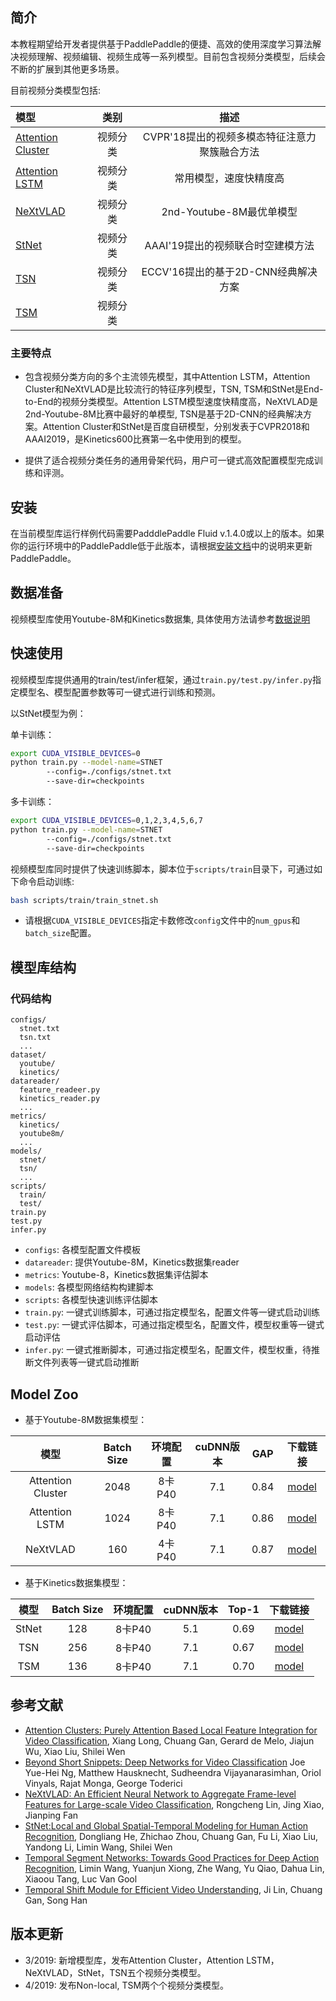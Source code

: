 
## 简介
本教程期望给开发者提供基于PaddlePaddle的便捷、高效的使用深度学习算法解决视频理解、视频编辑、视频生成等一系列模型。目前包含视频分类模型，后续会不断的扩展到其他更多场景。

目前视频分类模型包括:

| 模型 | 类别  | 描述 |
| :--------------- | :--------: | :------------: |
| [Attention Cluster](./models/attention_cluster/README.md) | 视频分类| CVPR'18提出的视频多模态特征注意力聚簇融合方法 |
| [Attention LSTM](./models/attention_lstm/README.md)  | 视频分类| 常用模型，速度快精度高 |
| [NeXtVLAD](./models/nextvlad/README.md)  | 视频分类| 2nd-Youtube-8M最优单模型 |
| [StNet](./models/stnet/README.md)  | 视频分类| AAAI'19提出的视频联合时空建模方法 |
| [TSN](./models/tsn/README.md) | 视频分类| ECCV'16提出的基于2D-CNN经典解决方案 |
| [TSM](./models/tsm/README.md) | 视频分类| |

### 主要特点

- 包含视频分类方向的多个主流领先模型，其中Attention LSTM，Attention Cluster和NeXtVLAD是比较流行的特征序列模型，TSN, TSM和StNet是End-to-End的视频分类模型。Attention LSTM模型速度快精度高，NeXtVLAD是2nd-Youtube-8M比赛中最好的单模型, TSN是基于2D-CNN的经典解决方案。Attention Cluster和StNet是百度自研模型，分别发表于CVPR2018和AAAI2019，是Kinetics600比赛第一名中使用到的模型。

- 提供了适合视频分类任务的通用骨架代码，用户可一键式高效配置模型完成训练和评测。

## 安装

在当前模型库运行样例代码需要PadddlePaddle Fluid v.1.4.0或以上的版本。如果你的运行环境中的PaddlePaddle低于此版本，请根据[安装文档](http://www.paddlepaddle.org/documentation/docs/zh/1.3/beginners_guide/install/index_cn.html)中的说明来更新PaddlePaddle。

## 数据准备

视频模型库使用Youtube-8M和Kinetics数据集, 具体使用方法请参考[数据说明](./dataset/README.md)

## 快速使用

视频模型库提供通用的train/test/infer框架，通过`train.py/test.py/infer.py`指定模型名、模型配置参数等可一键式进行训练和预测。

以StNet模型为例：

单卡训练：

``` bash
export CUDA_VISIBLE_DEVICES=0
python train.py --model-name=STNET
        --config=./configs/stnet.txt
        --save-dir=checkpoints
```

多卡训练：

``` bash
export CUDA_VISIBLE_DEVICES=0,1,2,3,4,5,6,7
python train.py --model-name=STNET
        --config=./configs/stnet.txt
        --save-dir=checkpoints
```

视频模型库同时提供了快速训练脚本，脚本位于`scripts/train`目录下，可通过如下命令启动训练:

``` bash
bash scripts/train/train_stnet.sh
```

- 请根据`CUDA_VISIBLE_DEVICES`指定卡数修改`config`文件中的`num_gpus`和`batch_size`配置。

## 模型库结构

### 代码结构

```
configs/
  stnet.txt
  tsn.txt
  ...
dataset/
  youtube/
  kinetics/
datareader/
  feature_readeer.py
  kinetics_reader.py
  ...
metrics/
  kinetics/
  youtube8m/
  ...
models/
  stnet/
  tsn/
  ...
scripts/
  train/
  test/
train.py
test.py
infer.py
```

- `configs`: 各模型配置文件模板
- `datareader`: 提供Youtube-8M，Kinetics数据集reader
- `metrics`: Youtube-8，Kinetics数据集评估脚本
- `models`: 各模型网络结构构建脚本
- `scripts`: 各模型快速训练评估脚本
- `train.py`: 一键式训练脚本，可通过指定模型名，配置文件等一键式启动训练
- `test.py`: 一键式评估脚本，可通过指定模型名，配置文件，模型权重等一键式启动评估
- `infer.py`: 一键式推断脚本，可通过指定模型名，配置文件，模型权重，待推断文件列表等一键式启动推断

## Model Zoo

- 基于Youtube-8M数据集模型：

| 模型 | Batch Size | 环境配置 | cuDNN版本 | GAP | 下载链接 |
| :-------: | :---: | :---------: | :-----: | :----: | :----------: |
| Attention Cluster | 2048 | 8卡P40 | 7.1 | 0.84 | [model](https://paddlemodels.bj.bcebos.com/video_classification/attention_cluster_youtube8m.tar.gz) |
| Attention LSTM | 1024 | 8卡P40 | 7.1 | 0.86 | [model](https://paddlemodels.bj.bcebos.com/video_classification/attention_lstm_youtube8m.tar.gz) |
| NeXtVLAD | 160 | 4卡P40 | 7.1 | 0.87 | [model](https://paddlemodels.bj.bcebos.com/video_classification/nextvlad_youtube8m.tar.gz) |

- 基于Kinetics数据集模型：

| 模型 | Batch Size | 环境配置 | cuDNN版本 | Top-1 | 下载链接 |
| :-------: | :---: | :---------: | :----: | :----: | :----------: |
| StNet | 128 | 8卡P40 | 5.1 | 0.69 | [model](https://paddlemodels.bj.bcebos.com/video_classification/stnet_kinetics.tar.gz) |
| TSN | 256 | 8卡P40 | 7.1 | 0.67 | [model](https://paddlemodels.bj.bcebos.com/video_classification/tsn_kinetics.tar.gz) |
| TSM | 136 | 8卡P40 | 7.1 | 0.70 | [model](https://paddlemodels.bj.bcebos.com/video_classification/tsm_kinetics.tar.gz) |

## 参考文献

- [Attention Clusters: Purely Attention Based Local Feature Integration for Video Classification](https://arxiv.org/abs/1711.09550), Xiang Long, Chuang Gan, Gerard de Melo, Jiajun Wu, Xiao Liu, Shilei Wen
- [Beyond Short Snippets: Deep Networks for Video Classification](https://arxiv.org/abs/1503.08909) Joe Yue-Hei Ng, Matthew Hausknecht, Sudheendra Vijayanarasimhan, Oriol Vinyals, Rajat Monga, George Toderici
- [NeXtVLAD: An Efficient Neural Network to Aggregate Frame-level Features for Large-scale Video Classification](https://arxiv.org/abs/1811.05014), Rongcheng Lin, Jing Xiao, Jianping Fan
- [StNet:Local and Global Spatial-Temporal Modeling for Human Action Recognition](https://arxiv.org/abs/1811.01549), Dongliang He, Zhichao Zhou, Chuang Gan, Fu Li, Xiao Liu, Yandong Li, Limin Wang, Shilei Wen
- [Temporal Segment Networks: Towards Good Practices for Deep Action Recognition](https://arxiv.org/abs/1608.00859), Limin Wang, Yuanjun Xiong, Zhe Wang, Yu Qiao, Dahua Lin, Xiaoou Tang, Luc Van Gool
- [Temporal Shift Module for Efficient Video Understanding](https://arxiv.org/abs/1811.08383), Ji Lin, Chuang Gan, Song Han

## 版本更新

- 3/2019: 新增模型库，发布Attention Cluster，Attention LSTM，NeXtVLAD，StNet，TSN五个视频分类模型。
- 4/2019: 发布Non-local, TSM两个个视频分类模型。

